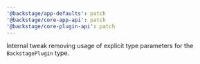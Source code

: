 ```yaml
---
'@backstage/app-defaults': patch
'@backstage/core-app-api': patch
'@backstage/core-plugin-api': patch
---
```


Internal tweak removing usage of explicit type parameters for the `BackstagePlugin` type.
